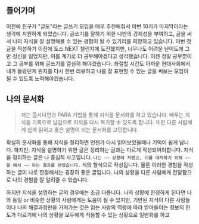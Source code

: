 ## 들어가며
이전에 친구가 "글또"라는 글쓰기 모임을 매우 추천해줘서 이번 10기가 마지막이라는 생각에 지원하게 되었습니다. 글쓰기를 잘하기 위한 나만의 강제성을 부여하고, 글을 써서 나의 지식을 잘 설명해볼 수 있는 경험이 될 수 있기리를 희망하고 있습니다.
이번 첫 글을 작성하기 이전에 토스 NEXT 챌린지에 도전했지만, 너무나도 어려운 난이도에 그만 정신을 잃었지만, 이를 계기로 더 공부해야겠다고 생각했습니다.
이젠 정말 공부뿐이고 그 공부를 위해 글쓰기를 열심히 해야겠습니다. 좌절할 시간도 아까운 현대사회에서 내가 몰랐던게 뭔지를 다시 한번 리뷰하고 나를 잘 표현할 수 있는 글을 써보는 모임이 될 수 있도록 노력해야겠습니다.

## 나의 문서화

> 저는 옵시디언과 PARA 기법을 통해 지식을 문서화를 하고 있습니다. 배우는 지식을 기록으로 남김으로 지식을 다시 복기할 수 있도록 합니다. 또한 다른 사람에게 쉽게 읽히고 좋은 설명이 되는 문서화를 고민합니다.

확실히 문서화를 통해 지식을 정리하면 언젠가 다시 읽어보았을때나 기억이 쉽게 납니다. 하지만, 지식을 설명하기 위한 글은 정리하는 글과는 다르게 작성되어야합니다. 
지식을 정리하는 글은 나 중심적 사고입니다. `나는 ~~ 상황에 처했고, 이를 대처하기 위해 ~~ 을 해서 ~~ 하는 결과를 얻었습니다.` 식의 형식으로 작성됩니다.
물론 이러한 경험을 작성하는 글이 나로 한정해서는 굉장히 좋은 글입니다. 나의 상황을 다른 사람에게 전달함으로 나의 경험을 잘 알려줄 수 있습니다.

하지만 지식을 설명하는 글의 경우에는 조금 다릅니다. 나의 상황에 한정하게 된다면 나와 동일 or 비슷한 상황의 사람에게는 도움이 될 수 있지만, 기반된 지식이 다른 사람들이나 나의 해결과정만을 가져가는 것은 읽는 사람의 역량에 따라 받아들이는 정보의 한도가 다르기에 나의 상황을 모두에게 적용할 수 있는 상황으로 일반화를 하고 


